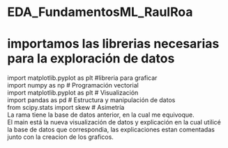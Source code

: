 # EDA_FundamentosML_RaulRoa<br>
# importamos las librerias necesarias para la exploración de datos<br>
import matplotlib.pyplot as plt #libreria para graficar<br>
import numpy as np # Programación vectorial<br>
import matplotlib.pyplot as plt # Visualización<br>
import pandas as pd # Estructura y manipulación de datos<br>
from scipy.stats import skew # Asimetría<br>
La rama tiene la base de datos anterior, en la cual me equivoque.<br>
El main está la nueva visualización de datos y explicación en la cual utilicé la base de datos que correspondia, las explicaciones estan comentadas junto con la creacion de los graficos.<br>
